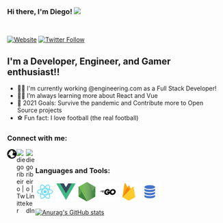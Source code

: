 ### Hi there, I'm Diego! <img src="https://raw.githubusercontent.com/MartinHeinz/MartinHeinz/master/wave.gif" width="30px">
<br>

[![Website](https://img.shields.io/website?label=idiego.tech&style=for-the-badge&url=https://idiego.tech/)](https://idiego.tech/)
[![Twitter Follow](https://img.shields.io/twitter/follow/diegoribef?color=1DA1F2&logo=twitter&style=for-the-badge)](https://twitter.com/diegoribef)


## I'm a Developer, Engineer, and Gamer enthusiast!!

- 🧑‍🚀 I'm currently working @engineering.com as a Full Stack Developer!
- 🧑‍🎓 I’m always learning more about React and Vue
- 🥅 2021 Goals: Survive the pandemic and Contribute more to Open Source projects
- ⚽ Fun fact: I love football (the real football)

### Connect with me:

[<img align="left" alt="prtofolio" width="22px" src="https://raw.githubusercontent.com/iconic/open-iconic/master/svg/globe.svg" />][website]
[<img align="left" alt="diego ribeiro | Twitter" width="22px" src="https://cdn.jsdelivr.net/npm/simple-icons@v3/icons/twitter.svg" />][twitter]
[<img align="left" alt="diego ribeiro | LinkedIn" width="22px" src="https://cdn.jsdelivr.net/npm/simple-icons@v3/icons/linkedin.svg" />][linkedin]
<br>

### Languages and Tools:

<code><img height="45" src="https://raw.githubusercontent.com/github/explore/80688e429a7d4ef2fca1e82350fe8e3517d3494d/topics/react/react.png"></code>
<code><img height="45" src="https://raw.githubusercontent.com/github/explore/80688e429a7d4ef2fca1e82350fe8e3517d3494d/topics/vue/vue.png"></code>
<code><img height="45" src="https://raw.githubusercontent.com/github/explore/80688e429a7d4ef2fca1e82350fe8e3517d3494d/topics/nodejs/nodejs.png"></code>
<code><img height="45" src="https://raw.githubusercontent.com/github/explore/80688e429a7d4ef2fca1e82350fe8e3517d3494d/topics/go/go.png"></code>
<code><img height="45" src="https://raw.githubusercontent.com/github/explore/80688e429a7d4ef2fca1e82350fe8e3517d3494d/topics/firebase/firebase.png"></code>
<code><img height="45" src="https://raw.githubusercontent.com/github/explore/80688e429a7d4ef2fca1e82350fe8e3517d3494d/topics/sql/sql.png"></code> 
<br>

[![Anurag's GitHub stats](https://github-readme-stats.vercel.app/api?username=diegoribe)](https://github.com/anuraghazra/github-readme-stats)


[website]: https://idiego.tech/
[twitter]: https://twitter.com/diegoribef
[linkedin]: https://www.linkedin.com/in/ribeirojuan/
